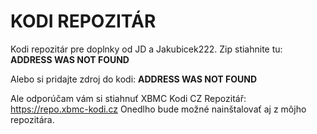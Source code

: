 # KODI REPOZITÁR
Kodi repozitár pre doplnky od JD a Jakubicek222.
Zip stiahnite tu:
 __ADDRESS WAS NOT FOUND__

Alebo si pridajte zdroj do kodi:
__ADDRESS WAS NOT FOUND__


Ale odporúčam vám si stiahnuť XBMC Kodi CZ Repozitář:
https://repo.xbmc-kodi.cz
Onedlho bude možné nainštalovať aj z môjho repozitára.
